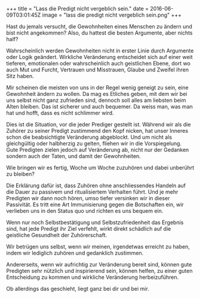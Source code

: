 +++
title = "Lass die Predigt nicht vergeblich sein."
date = 2016-06-09T03:01:45Z
image = "lass die predigt nicht vergeblich sein.png"
+++

Hast du jemals versucht, die Gewohnheiten eines Menschen zu ändern und bist nicht angekommen? Also, du hattest die besten Argumente, aber nichts half?

Wahrscheinlich werden Gewohnheiten nicht in erster Linie durch Argumente oder Logik geändert. Wirkliche Veränderung entscheidet sich auf einer weit tieferen, emotionalen oder wahrscheinlich auch geistlichen Ebene, dort wo auch Mut und Furcht, Vertrauen und Misstrauen, Glaube und Zweifel ihren Sitz haben.

Mir scheinen die meisten von uns in der Regel wenig geneigt zu sein, eine Gewohnheit ändern zu wollen. Da mag es Etliches geben, mit dem wir bei uns selbst nicht ganz zufrieden sind, dennoch soll alles am liebsten beim Alten bleiben. Das ist sicherer und auch bequemer. Da weiss man, was man hat und hofft, dass es nicht schlimmer wird.

Dies ist die Situation, vor die jeder Prediger gestellt ist. Während wir als die Zuhörer zu seiner Predigt zustimmend den Kopf nicken, hat unser Inneres schon die beabsichtigte Veränderung abgeblockt. Und um nicht als gleichgültig oder halbherzig zu gelten, fliehen wir in die Vorspiegelung. Gute Predigten zielen jedoch auf Veränderung ab, nicht nur der Gedanken sondern auch der Taten, und damit der Gewohnheiten.

Wie bringen wir es fertig, Woche um Woche zuzuhören und dabei unberührt zu bleiben?

Die Erklärung dafür ist, dass Zuhören ohne anschliessendes Handeln auf die Dauer zu passivem und ritualisiertem Verhalten führt. Und je mehr Predigten wir dann noch hören, umso tiefer versinken wir in dieser Passivität. Es tritt eine Art Immunisierung gegen die Botschaften ein, wir verlieben uns in den Status quo und richten es uns bequem ein.

Wenn nur noch Selbstbestätigung und Selbstzufriedenheit das Ergebnis sind, hat jede Predigt ihr Ziel verfehlt, wirkt direkt schädlich auf die geistliche Gesundheit der Zuhörerschaft.

Wir betrügen uns selbst, wenn wir meinen, irgendetwas erreicht zu haben, indem wir lediglich zuhören und gedanklich zustimmen.

Andererseits, wenn wir aufrichtig zur Veränderung bereit sind, können gute Predigten sehr nützlich und inspirierend sein, können helfen, zu einer guten Entscheidung zu kommen und wirkliche Veränderung herbeizuführen.

Ob allerdings das geschieht, liegt ganz bei dir und bei mir.
